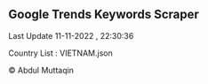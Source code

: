 

## Google Trends Keywords Scraper 
 
Last Update 11-11-2022 , 22:30:36

Country List :
VIETNAM.json



© Abdul Muttaqin 
